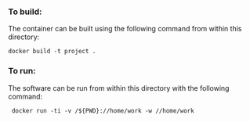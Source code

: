 ### To build:

The container can be built using the following command from within this directory:

```
docker build -t project .
```

### To run:

The software can be run from within this directory with the following command:

```
 docker run -ti -v /${PWD}://home/work -w //home/work